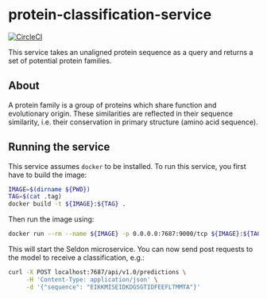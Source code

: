 # protein-classification-service

[![CircleCI](https://circleci.com/gh/BenTenmann/protein-classification-service/tree/main.svg?style=shield&circle-token=3b42235dd8a2f18865d981432d09730121915ec1)](https://circleci.com/gh/BenTenmann/protein-classification-service/tree/main)

This service takes an unaligned protein sequence as a query and returns a set of potential protein families.

## About

A protein family is a group of proteins which share function and evolutionary origin. These similarities are reflected in their sequence similarity, i.e. their conservation in primary structure (amino acid sequence).

## Running the service

This service assumes `docker` to be installed. To run this service, you first have to build the image:

```bash
IMAGE=$(dirname ${PWD})
TAG=$(cat .tag)
docker build -t ${IMAGE}:${TAG} .
```

Then run the image using:

```bash
docker run --rm --name ${IMAGE} -p 0.0.0.0:7687:9000/tcp ${IMAGE}:${TAG}
```
 
This will start the Seldon microservice. You can now send post requests to the model to receive a classification, e.g.:

```bash
curl -X POST localhost:7687/api/v1.0/predictions \
     -H 'Content-Type: application/json' \
     -d '{"sequence": "EIKKMISEIDKDGSGTIDFEEFLTMMTA"}'
```
